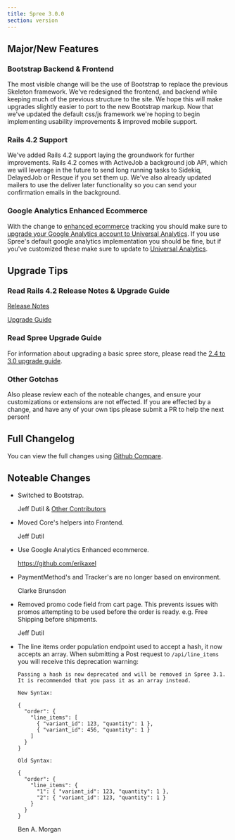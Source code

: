 ```yaml
---
title: Spree 3.0.0
section: version
---
```


## Major/New Features

### Bootstrap Backend & Frontend

The most visible change will be the use of Bootstrap to replace the previous
Skeleton framework. We've redesigned the frontend, and backend while keeping
much of the previous structure to the site. We hope this will make upgrades
slightly easier to port to the new Bootstrap markup.  Now that we've updated
the default css/js framework we're hoping to begin implementing usability
improvements & improved mobile support.

### Rails 4.2 Support

We've added Rails 4.2 support laying the groundwork for further improvements.
Rails 4.2 comes with ActiveJob a background job API, which we will leverage in
the future to send long running tasks to Sidekiq, DelayedJob or Resque if you
set them up.  We've also already updated mailers to use the deliver later
functionality so you can send your confirmation emails in the background.

### Google Analytics Enhanced Ecommerce

With the change to [enhanced ecommerce](https://developers.google.com/analytics/devguides/collection/analyticsjs/enhanced-ecommerce) tracking you should make sure to [upgrade your Google Analytics account to Universal Analytics](https://developers.google.com/analytics/devguides/collection/upgrade/reference/gajs-analyticsjs#overview).  If you use Spree's default google analytics implementation you should be fine, but if you've customized these make sure to update to [Universal Analytics](https://developers.google.com/analytics/devguides/collection/analyticsjs/).

## Upgrade Tips

### Read Rails 4.2 Release Notes & Upgrade Guide

[Release Notes](http://edgeguides.rubyonrails.org/4_2_release_notes.html)

[Upgrade Guide](http://edgeguides.rubyonrails.org/upgrading_ruby_on_rails.html#upgrading-from-rails-4-1-to-rails-4-2)

### Read Spree Upgrade Guide

For information about upgrading a basic spree store, please read the [2.4 to 3.0 upgrade guide](http://guides.spreecommerce.com/developer/upgrades/two-dot-four-to-three-dot-zero.html).

### Other Gotchas

Also please review each of the noteable changes, and ensure your customizations
or extensions are not effected. If you are effected by a change, and have any
of your own tips please submit a PR to help the next person!

## Full Changelog

You can view the full changes using [Github Compare](https://github.com/spree/spree/compare/2-4-stable...3-0-stable).

## Noteable Changes

* Switched to Bootstrap.

    Jeff Dutil & [Other Contributors](https://github.com/200Creative/spree_bootstrap_frontend/graphs/contributors)

* Moved Core's helpers into Frontend.

    Jeff Dutil

* Use Google Analytics Enhanced ecommerce.

    https://github.com/erikaxel

* PaymentMethod's and Tracker's are no longer based on environment.

    Clarke Brunsdon

* Removed promo code field from cart page. This prevents issues with promos
  attempting to be used before the order is ready. e.g. Free Shipping before shipments.

    Jeff Dutil

* The line items order population endpoint used to accept a hash, it now accepts an array. When submitting a Post request to `/api/line_items` you will receive this deprecation warning:

  ```text
  Passing a hash is now deprecated and will be removed in Spree 3.1.
  It is recommended that you pass it as an array instead.

  New Syntax:

  {
    "order": {
      "line_items": [
        { "variant_id": 123, "quantity": 1 },
        { "variant_id": 456, "quantity": 1 }
      ]
    }
  }

  Old Syntax:

  {
    "order": {
      "line_items": {
        "1": { "variant_id": 123, "quantity": 1 },
        "2": { "variant_id": 123, "quantity": 1 }
      }
    }
  }
  ```

    Ben A. Morgan